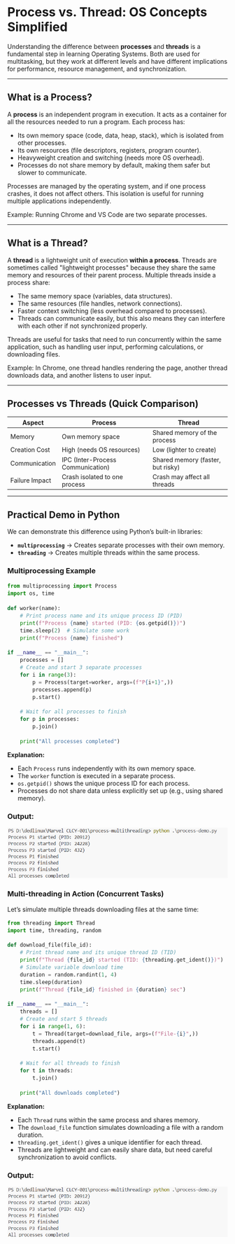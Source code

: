 # Process vs. Thread: OS Concepts Simplified

Understanding the difference between **processes** and **threads** is a fundamental step in learning Operating Systems. Both are used for multitasking, but they work at different levels and have different implications for performance, resource management, and synchronization.

---

## What is a Process?

A **process** is an independent program in execution. It acts as a container for all the resources needed to run a program. Each process has:
- Its own memory space (code, data, heap, stack), which is isolated from other processes.
- Its own resources (file descriptors, registers, program counter).
- Heavyweight creation and switching (needs more OS overhead).
- Processes do not share memory by default, making them safer but slower to communicate.

Processes are managed by the operating system, and if one process crashes, it does not affect others. This isolation is useful for running multiple applications independently.

Example: Running Chrome and VS Code are two separate processes.

---

## What is a Thread?

A **thread** is a lightweight unit of execution **within a process**. Threads are sometimes called "lightweight processes" because they share the same memory and resources of their parent process. Multiple threads inside a process share:
- The same memory space (variables, data structures).
- The same resources (file handles, network connections).
- Faster context switching (less overhead compared to processes).
- Threads can communicate easily, but this also means they can interfere with each other if not synchronized properly.

Threads are useful for tasks that need to run concurrently within the same application, such as handling user input, performing calculations, or downloading files.

Example: In Chrome, one thread handles rendering the page, another thread downloads data, and another listens to user input.

---

## Processes vs Threads (Quick Comparison)

| Aspect                  | Process                               | Thread                           |
|--------------------------|---------------------------------------|----------------------------------|
| Memory                   | Own memory space                      | Shared memory of the process     |
| Creation Cost            | High (needs OS resources)             | Low (lighter to create)          |
| Communication            | IPC (Inter-Process Communication)     | Shared memory (faster, but risky)|
| Failure Impact           | Crash isolated to one process         | Crash may affect all threads     |

---

## Practical Demo in Python

We can demonstrate this difference using Python’s built-in libraries:

- **`multiprocessing`** → Creates separate processes with their own memory.  
- **`threading`** → Creates multiple threads within the same process.  

### Multiprocessing Example

```python
from multiprocessing import Process
import os, time

def worker(name):
    # Print process name and its unique process ID (PID)
    print(f"Process {name} started (PID: {os.getpid()})")
    time.sleep(2)  # Simulate some work
    print(f"Process {name} finished")

if __name__ == "__main__":
    processes = []
    # Create and start 3 separate processes
    for i in range(3):
        p = Process(target=worker, args=(f"P{i+1}",))
        processes.append(p)
        p.start()

    # Wait for all processes to finish
    for p in processes:
        p.join()

    print("All processes completed")
```
**Explanation:**  
- Each `Process` runs independently with its own memory space.
- The `worker` function is executed in a separate process.
- `os.getpid()` shows the unique process ID for each process.
- Processes do not share data unless explicitly set up (e.g., using shared memory).

### Output:
![Process-demo output](https://github.com/dedlinux777/uvce-marvel-tasks/blob/main/assets/Task%208%20Article%20using%20Markdown%201.png?raw=true)

### Multi-threading in Action (Concurrent Tasks)

Let’s simulate multiple threads downloading files at the same time:

```python
from threading import Thread
import time, threading, random

def download_file(file_id):
    # Print thread name and its unique thread ID (TID)
    print(f"Thread {file_id} started (TID: {threading.get_ident()})")
    # Simulate variable download time
    duration = random.randint(1, 4)
    time.sleep(duration)
    print(f"Thread {file_id} finished in {duration} sec")

if __name__ == "__main__":
    threads = []
    # Create and start 5 threads
    for i in range(1, 6):
        t = Thread(target=download_file, args=(f"File-{i}",))
        threads.append(t)
        t.start()

    # Wait for all threads to finish
    for t in threads:
        t.join()

    print("All downloads completed")
```
**Explanation:**  
- Each `Thread` runs within the same process and shares memory.
- The `download_file` function simulates downloading a file with a random duration.
- `threading.get_ident()` gives a unique identifier for each thread.
- Threads are lightweight and can easily share data, but need careful synchronization to avoid conflicts.

### Output:
![Process-demo output](https://github.com/dedlinux777/uvce-marvel-tasks/blob/main/assets/Task%208%20Article%20using%20Markdown%201.png?raw=true)
